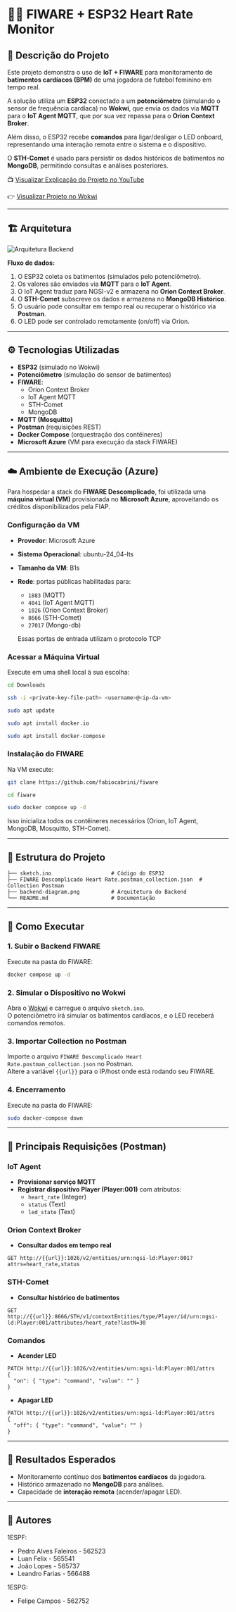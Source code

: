 # 🏃‍♀️ FIWARE + ESP32 Heart Rate Monitor

## 📌 Descrição do Projeto
Este projeto demonstra o uso de **IoT + FIWARE** para monitoramento de **batimentos cardíacos (BPM)** de uma jogadora de futebol feminino em tempo real.  

A solução utiliza um **ESP32** conectado a um **potenciômetro** (simulando o sensor de frequência cardíaca) no **Wokwi**, que envia os dados via **MQTT** para o **IoT Agent MQTT**, que por sua vez repassa para o **Orion Context Broker**.  

Além disso, o ESP32 recebe **comandos** para ligar/desligar o LED onboard, representando uma interação remota entre o sistema e o dispositivo.  

O **STH-Comet** é usado para persistir os dados históricos de batimentos no **MongoDB**, permitindo consultas e análises posteriores.

📺 [Visualizar Explicação do Projeto no YouTube](https://youtube.com)

👉 [Visualizar Projeto no Wokwi](https://wokwi.com/projects/442202130178019329)

---

## 🏗 Arquitetura

![Arquitetura Backend](./backend-diagram.png)

**Fluxo de dados:**
1. O ESP32 coleta os batimentos (simulados pelo potenciômetro).  
2. Os valores são enviados via **MQTT** para o **IoT Agent**.  
3. O IoT Agent traduz para NGSI-v2 e armazena no **Orion Context Broker**.  
4. O **STH-Comet** subscreve os dados e armazena no **MongoDB Histórico**.  
5. O usuário pode consultar em tempo real ou recuperar o histórico via **Postman**.  
6. O LED pode ser controlado remotamente (on/off) via Orion.

---

## ⚙️ Tecnologias Utilizadas
- **ESP32** (simulado no Wokwi)  
- **Potenciômetro** (simulação do sensor de batimentos)  
- **FIWARE**:
  - Orion Context Broker  
  - IoT Agent MQTT  
  - STH-Comet  
  - MongoDB  
- **MQTT (Mosquitto)**  
- **Postman** (requisições REST)  
- **Docker Compose** (orquestração dos contêineres)  
- **Microsoft Azure** (VM para execução da stack FIWARE)

---

## ☁️ Ambiente de Execução (Azure)

Para hospedar a stack do **FIWARE Descomplicado**, foi utilizada uma **máquina virtual (VM)** provisionada no **Microsoft Azure**, aproveitando os créditos disponibilizados pela FIAP.  

### Configuração da VM
- **Provedor**: Microsoft Azure  
- **Sistema Operacional**: ubuntu-24_04-lts 
- **Tamanho da VM**: B1s
- **Rede**: portas públicas habilitadas para:  
  - `1883` (MQTT)  
  - `4041` (IoT Agent MQTT)  
  - `1026` (Orion Context Broker)  
  - `8666` (STH-Comet)
  - `27017` (Mongo-db)
    
  Essas portas de entrada utilizam o protocolo TCP
 
### Acessar a Máquina Virtual

Execute em uma shell local à sua escolha:
```bash
cd Downloads

ssh -i <private-key-file-path> <username>@<ip-da-vm>

sudo apt update

sudo apt install docker.io

sudo apt install docker-compose
```

### Instalação do FIWARE
Na VM execute:  
```bash
git clone https://github.com/fabiocabrini/fiware

cd fiware

sudo docker compose up -d
```

Isso inicializa todos os contêineres necessários (Orion, IoT Agent, MongoDB, Mosquitto, STH-Comet).  

---

## 📂 Estrutura do Projeto
```
├── sketch.ino                   # Código do ESP32
├── FIWARE Descomplicado Heart Rate.postman_collection.json  # Collection Postman
├── backend-diagram.png          # Arquitetura do Backend
└── README.md                    # Documentação
```

---

## 🚀 Como Executar

### 1. Subir o Backend FIWARE
Execute na pasta do FIWARE:
```bash
docker compose up -d
```

### 2. Simular o Dispositivo no Wokwi
Abra o [Wokwi](https://wokwi.com) e carregue o arquivo `sketch.ino`.  
O potenciômetro irá simular os batimentos cardíacos, e o LED receberá comandos remotos.

### 3. Importar Collection no Postman
Importe o arquivo `FIWARE Descomplicado Heart Rate.postman_collection.json` no Postman.  
Altere a variável `{{url}}` para o IP/host onde está rodando seu FIWARE.

### 4. Encerramento
Execute na pasta do FIWARE:
```bash
sudo docker-compose down
```

---

## 🔌 Principais Requisições (Postman)

### IoT Agent
- **Provisionar serviço MQTT**  
- **Registrar dispositivo Player (Player:001)** com atributos:  
  - `heart_rate` (Integer)  
  - `status` (Text)  
  - `led_state` (Text)  

### Orion Context Broker
- **Consultar dados em tempo real**  
```http
GET http://{{url}}:1026/v2/entities/urn:ngsi-ld:Player:001?attrs=heart_rate,status
```

### STH-Comet
- **Consultar histórico de batimentos**  
```http
GET http://{{url}}:8666/STH/v1/contextEntities/type/Player/id/urn:ngsi-ld:Player:001/attributes/heart_rate?lastN=30
```

### Comandos
- **Acender LED**
```http
PATCH http://{{url}}:1026/v2/entities/urn:ngsi-ld:Player:001/attrs
{
  "on": { "type": "command", "value": "" }
}
```

- **Apagar LED**
```http
PATCH http://{{url}}:1026/v2/entities/urn:ngsi-ld:Player:001/attrs
{
  "off": { "type": "command", "value": "" }
}
```

---

## 🎯 Resultados Esperados
- Monitoramento contínuo dos **batimentos cardíacos** da jogadora.  
- Histórico armazenado no **MongoDB** para análises.  
- Capacidade de **interação remota** (acender/apagar LED).  

---

## 👥 Autores
1ESPF:
- Pedro Alves Faleiros - 562523  
- Luan Felix - 565541  
- João Lopes - 565737  
- Leandro Farias - 566488

1ESPG:
- Felipe Campos - 562752
